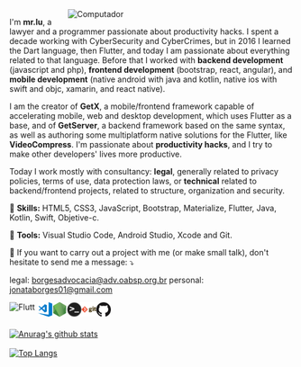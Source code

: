 <img src="https://raw.githubusercontent.com/MicaelliMedeiros/micaellimedeiros/master/image/computer-illustration.png" min-width="400px" max-width="400px" width="400px" align="right" alt="Computador">

<p align="left"> 
I'm <strong>mr.lu</strong>, a lawyer and a programmer passionate about productivity hacks. I spent a decade working with CyberSecurity and CyberCrimes, but in 2016 I learned the Dart language, then Flutter, and today I am passionate about everything related to that language. Before that I worked with <strong>backend development</strong> (javascript and php), <strong>frontend development</strong> (bootstrap, react, angular), and <strong>mobile development</strong> (native android with java and kotlin, native ios with swift and objc, xamarin, and react native).
 
I am the creator of <strong>GetX</strong>, a mobile/frontend framework capable of accelerating mobile, web and desktop development, which uses Flutter as a base, and of <strong>GetServer</strong>, a backend framework based on the same syntax, as well as authoring some multiplatform native solutions for the Flutter, like <strong>VideoCompress</strong>. I'm passionate about <strong>productivity hacks</strong>, and I try to make other developers' lives more productive.

Today I work mostly with consultancy: <strong>legal</strong>, generally related to privacy policies, terms of use, data protection laws, or <strong>technical</strong> related to backend/frontend projects, related to structure, organization and security. 

</p>

<p align="left">
  🦄 <strong>Skills:</strong> HTML5, CSS3, JavaScript, Bootstrap, Materialize, Flutter, Java, Kotlin, Swift, Objetive-c.
</p>

<p align="left">
  💼 <strong>Tools:</strong> Visual Studio Code, Android Studio, Xcode and Git.
</p>

<p align="left">
  💌 If you want to carry out a project with me (or make small talk), don't hesitate to send me a message: ⤵️
</p>

legal: borgesadvocacia@adv.oabsp.org.br
personal: jonataborges01@gmail.com

<img align="left" alt="Flutter" height=20px width="50px"  src="https://user-images.githubusercontent.com/60929919/89158591-ff61ee80-d58b-11ea-9305-969d9e92363a.png" />

<img align="left" alt="Visual Studio Code" width="26px" src="https://raw.githubusercontent.com/github/explore/80688e429a7d4ef2fca1e82350fe8e3517d3494d/topics/visual-studio-code/visual-studio-code.png" />

<img align="left" alt="Node.js" width="26px" src="https://raw.githubusercontent.com/github/explore/80688e429a7d4ef2fca1e82350fe8e3517d3494d/topics/nodejs/nodejs.png" />

<img align="left" alt="CLI" width="26px" src="https://raw.githubusercontent.com/github/explore/80688e429a7d4ef2fca1e82350fe8e3517d3494d/topics/terminal/terminal.png" />

<img align="left" alt="Git" width="26px" src="https://raw.githubusercontent.com/github/explore/80688e429a7d4ef2fca1e82350fe8e3517d3494d/topics/git/git.png" />

<img align="left" alt="GitHub" width="26px" src="https://raw.githubusercontent.com/github/explore/78df643247d429f6cc873026c0622819ad797942/topics/github/github.png" />

</br>
</br>

[![Anurag's github stats](https://github-readme-stats.vercel.app/api?username=war1644&count_private=true&theme=cobalt&show_icons=true)](https://github.com/war1644)
</br>
</br>
[![Top Langs](https://github-readme-stats.vercel.app/api/top-langs/?username=war1644&layout=compact&theme=cobalt)](https://github.com/war1644/)
